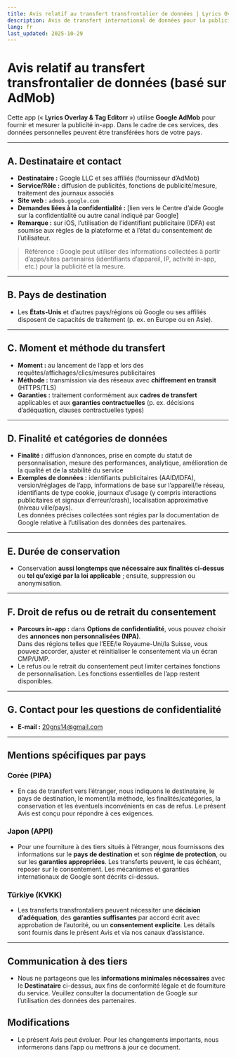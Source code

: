 ```yaml
---
title: Avis relatif au transfert transfrontalier de données | Lyrics Overlay & Tag Editorr
description: Avis de transfert international de données pour la publicité via AdMob (Français)
lang: fr
last_updated: 2025-10-29
---
```


# Avis relatif au transfert transfrontalier de données (basé sur AdMob)

Cette app (« **Lyrics Overlay & Tag Editorr** ») utilise **Google AdMob** pour fournir et mesurer la publicité in-app. Dans le cadre de ces services, des données personnelles peuvent être transférées hors de votre pays.

---

## A. Destinataire et contact
- **Destinataire :** Google LLC et ses affiliés (fournisseur d’AdMob)  
- **Service/Rôle :** diffusion de publicités, fonctions de publicité/mesure, traitement des journaux associés  
- **Site web :** `admob.google.com`  
- **Demandes liées à la confidentialité :** [lien vers le Centre d’aide Google sur la confidentialité ou autre canal indiqué par Google]  
- **Remarque :** sur iOS, l’utilisation de l’identifiant publicitaire (IDFA) est soumise aux règles de la plateforme et à l’état du consentement de l’utilisateur.

> Référence : Google peut utiliser des informations collectées à partir d’apps/sites partenaires (identifiants d’appareil, IP, activité in-app, etc.) pour la publicité et la mesure.

---

## B. Pays de destination
- Les **États-Unis** et d’autres pays/régions où Google ou ses affiliés disposent de capacités de traitement (p. ex. en Europe ou en Asie).

---

## C. Moment et méthode du transfert
- **Moment :** au lancement de l’app et lors des requêtes/affichages/clics/mesures publicitaires  
- **Méthode :** transmission via des réseaux avec **chiffrement en transit** (HTTPS/TLS)  
- **Garanties :** traitement conformément aux **cadres de transfert** applicables et aux **garanties contractuelles** (p. ex. décisions d’adéquation, clauses contractuelles types)

---

## D. Finalité et catégories de données
- **Finalité :** diffusion d’annonces, prise en compte du statut de personnalisation, mesure des performances, analytique, amélioration de la qualité et de la stabilité du service  
- **Exemples de données :** identifiants publicitaires (AAID/IDFA), version/réglages de l’app, informations de base sur l’appareil/le réseau, identifiants de type cookie, journaux d’usage (y compris interactions publicitaires et signaux d’erreur/crash), localisation approximative (niveau ville/pays).  
  Les données précises collectées sont régies par la documentation de Google relative à l’utilisation des données des partenaires.

---

## E. Durée de conservation
- Conservation **aussi longtemps que nécessaire aux finalités ci-dessus** ou **tel qu’exigé par la loi applicable** ; ensuite, suppression ou anonymisation.

---

## F. Droit de refus ou de retrait du consentement
- **Parcours in-app :** dans **Options de confidentialité**, vous pouvez choisir des **annonces non personnalisées (NPA)**.  
  Dans des régions telles que l’EEE/le Royaume-Uni/la Suisse, vous pouvez accorder, ajuster et réinitialiser le consentement via un écran CMP/UMP.  
- Le refus ou le retrait du consentement peut limiter certaines fonctions de personnalisation. Les fonctions essentielles de l’app restent disponibles.

---

## G. Contact pour les questions de confidentialité
- **E-mail :** 20gns14@gmail.com

---

## Mentions spécifiques par pays

### Corée (PIPA)
- En cas de transfert vers l’étranger, nous indiquons le destinataire, le pays de destination, le moment/la méthode, les finalités/catégories, la conservation et les éventuels inconvénients en cas de refus. Le présent Avis est conçu pour répondre à ces exigences.

### Japon (APPI)
- Pour une fourniture à des tiers situés à l’étranger, nous fournissons des informations sur le **pays de destination** et son **régime de protection**, ou sur les **garanties appropriées**. Les transferts peuvent, le cas échéant, reposer sur le consentement. Les mécanismes et garanties internationaux de Google sont décrits ci-dessus.

### Türkiye (KVKK)
- Les transferts transfrontaliers peuvent nécessiter une **décision d’adéquation**, des **garanties suffisantes** par accord écrit avec approbation de l’autorité, ou un **consentement explicite**. Les détails sont fournis dans le présent Avis et via nos canaux d’assistance.

---

## Communication à des tiers
- Nous ne partageons que les **informations minimales nécessaires** avec le **Destinataire** ci-dessus, aux fins de conformité légale et de fourniture du service. Veuillez consulter la documentation de Google sur l’utilisation des données des partenaires.

## Modifications
- Le présent Avis peut évoluer. Pour les changements importants, nous informerons dans l’app ou mettrons à jour ce document.
